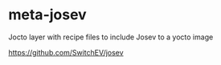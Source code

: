 # meta-josev

Jocto layer with recipe files to include Josev to a yocto image

https://github.com/SwitchEV/josev
